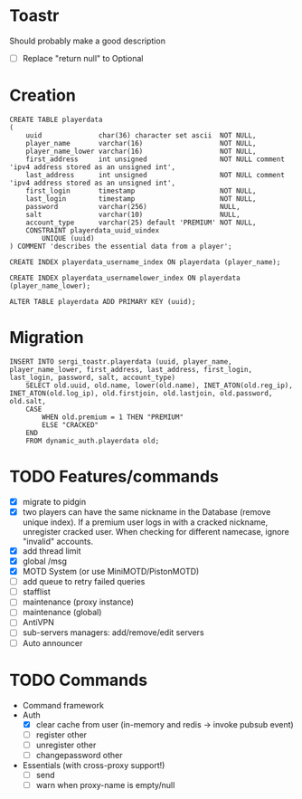 # Toastr

Should probably make a good description

* [ ] Replace "return null" to Optional

# Creation
```mysql
CREATE TABLE playerdata
(
    uuid              char(36) character set ascii  NOT NULL,
    player_name       varchar(16)                   NOT NULL,
    player_name_lower varchar(16)                   NOT NULL,
    first_address     int unsigned                  NOT NULL comment 'ipv4 address stored as an unsigned int',
    last_address      int unsigned                  NOT NULL comment 'ipv4 address stored as an unsigned int',
    first_login       timestamp                     NOT NULL,
    last_login        timestamp                     NOT NULL,
    password          varchar(256)                  NULL,
    salt              varchar(10)                   NULL,
    account_type      varchar(25) default 'PREMIUM' NOT NULL,
    CONSTRAINT playerdata_uuid_uindex
        UNIQUE (uuid)
) COMMENT 'describes the essential data from a player';

CREATE INDEX playerdata_username_index ON playerdata (player_name);

CREATE INDEX playerdata_usernamelower_index ON playerdata (player_name_lower);

ALTER TABLE playerdata ADD PRIMARY KEY (uuid);
```

# Migration
```mysql
INSERT INTO sergi_toastr.playerdata (uuid, player_name, player_name_lower, first_address, last_address, first_login, last_login, password, salt, account_type)
    SELECT old.uuid, old.name, lower(old.name), INET_ATON(old.reg_ip), INET_ATON(old.log_ip), old.firstjoin, old.lastjoin, old.password, old.salt,
    CASE
    	WHEN old.premium = 1 THEN "PREMIUM"
    	ELSE "CRACKED"
    END
    FROM dynamic_auth.playerdata old;
```

# TODO Features/commands

* [X] migrate to pidgin
* [X] two players can have the same nickname in the Database (remove unique index). If a premium user logs in with a cracked nickname, unregister cracked user. When checking for different namecase, ignore "invalid" accounts.
* [X] add thread limit
* [X] global /msg
* [X] MOTD System (or use MiniMOTD/PistonMOTD)
* [ ] add queue to retry failed queries
* [ ] stafflist
* [ ] maintenance (proxy instance)
* [ ] maintenance (global)
* [ ] AntiVPN
* [ ] sub-servers managers: add/remove/edit servers
* [ ] Auto announcer

# TODO Commands

* Command framework
* Auth
    * [X] clear cache from user (in-memory and redis -> invoke pubsub event)
    * [ ] register other
    * [ ] unregister other
    * [ ] changepassword other
* Essentials (with cross-proxy support!)
    * [ ] send
    * [ ] warn when proxy-name is empty/null
